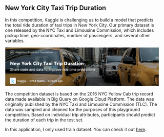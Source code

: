 ## New York City Taxi Trip Duration

In this competition, Kaggle is challenging us to build a model that predicts the total ride duration of taxi trips in New York City. Our primary dataset is one released by the NYC Taxi and Limousine Commission, which includes pickup time, geo-coordinates, number of passengers, and several other variables.

![Taxi](taxi.png)

The competition dataset is based on the 2016 NYC Yellow Cab trip record data made available in Big Query on Google Cloud Platform. The data was originally published by the NYC Taxi and Limousine Commission (TLC). The data was sampled and cleaned for the purposes of this playground competition. Based on individual trip attributes, participants should predict the duration of each trip in the test set.

In this application, I only used train dataset. You can check it out [here](https://www.kaggle.com/c/nyc-taxi-trip-duration/data).





